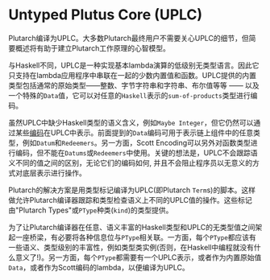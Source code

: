 # Untyped Plutus Core (UPLC)

Plutarch编译为UPLC。大多数Plutarch最终用户不需要关心UPLC的细节，但简要概述将有助于建立Plutarch工作原理的心智模型。

与Haskell不同，UPLC是一种实现基本lambda演算的低级别无类型语言。因此它只支持在lambda应用程序中串联在一起的少数内置值和函数。UPLC提供的内置类型包括通常的原始类型——整数、字节字符串和字符串、布尔值等等 —— 以及一个特殊的`Data`值，它可以对任意的`Haskell`表示的`sum-of-products`类型进行编码。

虽然UPLC中缺少Haskell类型的语义含义，例如`Maybe Integer`，但它仍然可以通过某些[编码](./../Concepts/Data%20and%20Scott%20encoding.md)在UPLC中表示。前面提到的`Data`编码可用于表示链上组件中的任意类型，例如`Datum`和`Redeemers`。另一方面，Scott Encoding可以另外对函数类型进行编码，但不能在`Datums`或`Redeemers`中使用。关键的想法是，UPLC不会跟踪语义不同的值之间的区别，无论它们的编码如何, 并且不会阻止程序员以无意义的方式对底层表示进行操作。

Plutarch的解决方案是用类型标记编译为UPLC(即Plutarch `Term`s)的脚本。这样做允许Plutarch编译器跟踪和类型检查语义上不同的UPLC值的操作。这些标记由"Plutarch Types"或`PType`种类(`kind`)的类型提供。

为了让Plutarch编译器在任意、语义丰富的Haskell类型和UPLC的无类型值之间架起一座桥梁，有必要将各种信息位与`PType`相关联。一方面，每个`PType`都应该有一些语义、类型级别的丰富性，例如类型类实例(否则，在Haskell中编程就没有什么意义了!)。另一方面，每个`PType`都需要有一个UPLC表示，或者作为内置原始值`Data`，或者作为Scott编码的lambda，以便编译为UPLC。